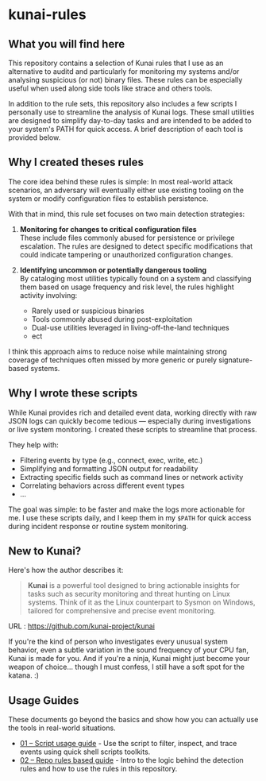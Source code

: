 # kunai-rules


## What you will find here


This repository contains a selection of Kunai rules that I use as an alternative to auditd and particularly for monitoring my systems and/or analysing suspicious (or not) binary files. These rules can be especially useful when used along side tools like strace and others tools.

In addition to the rule sets, this repository also includes a few scripts I personally use to streamline the analysis of Kunai logs. These small utilities are designed to simplify day-to-day tasks and are intended to be added to your system's PATH for quick access. A brief description of each tool is provided below.


## Why I created theses rules 


The core idea behind these rules is simple: In most real-world attack scenarios, an adversary will eventually either use existing tooling on the system or modify configuration files to establish persistence.

With that in mind, this rule set focuses on two main detection strategies:

1. **Monitoring for changes to critical configuration files**  
   These include files commonly abused for persistence or privilege escalation. The rules are designed to detect specific modifications that could indicate tampering or unauthorized configuration changes.

2. **Identifying uncommon or potentially dangerous tooling**  
   By cataloging most utilities typically found on a system and classifying them based on usage frequency and risk level, the rules highlight activity involving:
   - Rarely used or suspicious binaries
   - Tools commonly abused during post-exploitation
   - Dual-use utilities leveraged in living-off-the-land techniques
   - ect

I think this approach aims to reduce noise while maintaining strong coverage of techniques often missed by more generic or purely signature-based systems. 


## Why I wrote these scripts

While Kunai provides rich and detailed event data, working directly with raw JSON logs can quickly become tedious — especially during investigations or live system monitoring. I created these scripts to streamline that process.

They help with:
- Filtering events by type (e.g., connect, exec, write, etc.)
- Simplifying and formatting JSON output for readability
- Extracting specific fields such as command lines or network activity
- Correlating behaviors across different event types
- ...

The goal was simple: to be faster and make the logs more actionable for me. I use these scripts daily, and I keep them in my `$PATH` for quick access during incident response or routine system monitoring.

## New to Kunai?

Here's how the author describes it:

> **Kunai** is a powerful tool designed to bring actionable insights for tasks such as security monitoring and threat hunting on Linux systems. Think of it as the Linux counterpart to Sysmon on Windows, tailored for comprehensive and precise event monitoring.

URL : https://github.com/kunai-project/kunai

If you're the kind of person who investigates every unusual system behavior, even a subtle variation in the sound frequency of your CPU fan, Kunai is made for you.
And if you're a ninja, Kunai might just become your weapon of choice... though I must confess, I still have a soft spot for the katana. :)


## Usage Guides


These documents go beyond the basics and show how you can actually use the tools in real-world situations.

- [01 – Script usage guide](./doc/01_HOWTOUSE_SCRIPTS.md) - Use the script to filter, inspect, and trace events using quick shell scripts toolkits.
- [02 – Repo rules based guide](./doc/02_HOWTOUSE_RULES.md) - Intro to the logic behind the detection rules and how to use the rules in this repository.
